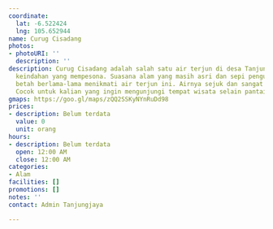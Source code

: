 ```yaml
---
coordinate:
  lat: -6.522424
  lng: 105.652944
name: Curug Cisadang
photos:
- photoURI: ''
  description: ''
description: Curug Cisadang adalah salah satu air terjun di desa Tanjungjaya dengan
  keindahan yang mempesona. Suasana alam yang masih asri dan sepi pengunjung membuat
  betah berlama-lama menikmati air terjun ini. Airnya sejuk dan sangat menyegarkan.
  Cocok untuk kalian yang ingin mengunjungi tempat wisata selain pantai di desa Tanjungjaya.
gmaps: https://goo.gl/maps/zQQ2SSKyNYnRuDd98
prices:
- description: Belum terdata
  value: 0
  unit: orang
hours:
- description: Belum terdata
  open: 12:00 AM
  close: 12:00 AM
categories:
- Alam
facilities: []
promotions: []
notes: ''
contact: Admin Tanjungjaya

---
```

